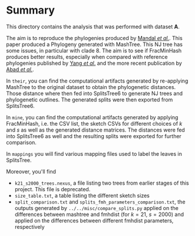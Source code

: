 # Summary

This directory contains the analysis that was performed with dataset **A**.

The aim is to reproduce the phylogenies produced by [Mandal _et
al._](https://www.frontiersin.org/journals/microbiology/articles/10.3389/fmicb.2022.806398/full).
This paper produced a Phylogeny generated with MashTree. This NJ tree has some
issues, in particular with clade 8. The aim is to see if FracMinHash produces
better results, especially when compared with reference phylogenies published by
[Yang _et
al_.](https://imafungus.biomedcentral.com/articles/10.5598/imafungus.2017.08.02.09)
and the more recent publication by [Abad _et
al._](https://www.ingentaconnect.com/content/wfbi/sim/2023/00000106/00000001/art00006;jsessionid=1k7qsx2bi06cd.x-ic-live-03).

In `their`, you can find the computational artifacts generated by re-applying
MashTree to the original dataset to obtain the phylogenetic distances. Those
distance where then fed into SplitsTree6 to generate NJ trees and phylogenetic
outlines. The generated splits were then exported from SplitsTree6.

In `mine`, you can find the computational artifacts generated by applying
FracMinHash, i.e. the CSV list, the sketch CSVs for different choices of $k$ and
$s$ as well as the generated distance matrices. The distances were fed into
SplitsTree6 as well and the resulting splits were exported for further comparison.

In `mappings` you will find various mapping files used to label the leaves in
SplitsTree.

Moreover, you'll find

- `k21_s2000_trees.nexus`, a file listing two trees from earlier stages of this
  project. This file is deprecated.
- `size_table.txt`, a table listing the different sketch sizes
- `split_comparison.txt` and `splits_fmh_parameters_comparison.txt`, the outputs
  generated by `../../misc/compare_splits.py` applied on the differences between
  mashtree and fmhdist (for $k=21$, $s=2000$) and applied on the differences
  between different fmhdist parameters, respectively
